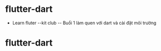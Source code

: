 # flutter-dart
- Learn fluter --kit club
-- Buổi 1 làm quen với dart và cài đặt môi trường 
# flutter-dart
